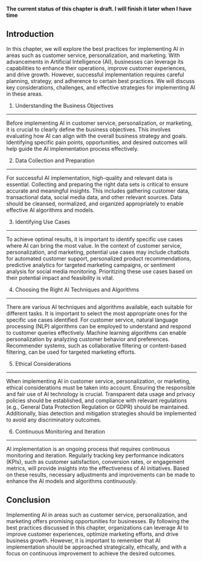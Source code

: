 **The current status of this chapter is draft. I will finish it later when I have time**

Introduction
------------

In this chapter, we will explore the best practices for implementing AI in areas such as customer service, personalization, and marketing. With advancements in Artificial Intelligence (AI), businesses can leverage its capabilities to enhance their operations, improve customer experiences, and drive growth. However, successful implementation requires careful planning, strategy, and adherence to certain best practices. We will discuss key considerations, challenges, and effective strategies for implementing AI in these areas.

1. Understanding the Business Objectives
----------------------------------------

Before implementing AI in customer service, personalization, or marketing, it is crucial to clearly define the business objectives. This involves evaluating how AI can align with the overall business strategy and goals. Identifying specific pain points, opportunities, and desired outcomes will help guide the AI implementation process effectively.

2. Data Collection and Preparation
----------------------------------

For successful AI implementation, high-quality and relevant data is essential. Collecting and preparing the right data sets is critical to ensure accurate and meaningful insights. This includes gathering customer data, transactional data, social media data, and other relevant sources. Data should be cleansed, normalized, and organized appropriately to enable effective AI algorithms and models.

3. Identifying Use Cases
------------------------

To achieve optimal results, it is important to identify specific use cases where AI can bring the most value. In the context of customer service, personalization, and marketing, potential use cases may include chatbots for automated customer support, personalized product recommendations, predictive analytics for targeted marketing campaigns, or sentiment analysis for social media monitoring. Prioritizing these use cases based on their potential impact and feasibility is vital.

4. Choosing the Right AI Techniques and Algorithms
--------------------------------------------------

There are various AI techniques and algorithms available, each suitable for different tasks. It is important to select the most appropriate ones for the specific use cases identified. For customer service, natural language processing (NLP) algorithms can be employed to understand and respond to customer queries effectively. Machine learning algorithms can enable personalization by analyzing customer behavior and preferences. Recommender systems, such as collaborative filtering or content-based filtering, can be used for targeted marketing efforts.

5. Ethical Considerations
-------------------------

When implementing AI in customer service, personalization, or marketing, ethical considerations must be taken into account. Ensuring the responsible and fair use of AI technology is crucial. Transparent data usage and privacy policies should be established, and compliance with relevant regulations (e.g., General Data Protection Regulation or GDPR) should be maintained. Additionally, bias detection and mitigation strategies should be implemented to avoid any discriminatory outcomes.

6. Continuous Monitoring and Iteration
--------------------------------------

AI implementation is an ongoing process that requires continuous monitoring and iteration. Regularly tracking key performance indicators (KPIs), such as customer satisfaction, conversion rates, or engagement metrics, will provide insights into the effectiveness of AI initiatives. Based on these results, necessary adjustments and improvements can be made to enhance the AI models and algorithms continuously.

Conclusion
----------

Implementing AI in areas such as customer service, personalization, and marketing offers promising opportunities for businesses. By following the best practices discussed in this chapter, organizations can leverage AI to improve customer experiences, optimize marketing efforts, and drive business growth. However, it is important to remember that AI implementation should be approached strategically, ethically, and with a focus on continuous improvement to achieve the desired outcomes.
